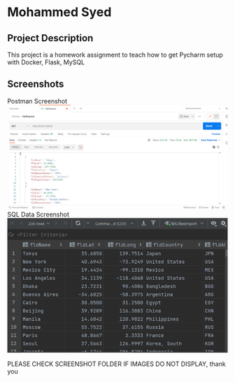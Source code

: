 # Mohammed Syed
## Project Description
This project is a homework assignment to teach how to get Pycharm setup with Docker, Flask, MySQL

## Screenshots
Postman Screenshot
![postman request output](screenshots/postman1.png)
SQL Data Screenshot
![pycharm data query](screenshots/218Screenshot1.png)

PLEASE CHECK SCREENSHOT FOLDER IF IMAGES DO NOT DISPLAY, thank you
